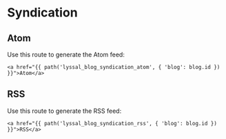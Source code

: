 # Syndication


## Atom

Use this route to generate the Atom feed:

```twig
<a href="{{ path('lyssal_blog_syndication_atom', { 'blog': blog.id }) }}">Atom</a>
```


## RSS

Use this route to generate the RSS feed:

```twig
<a href="{{ path('lyssal_blog_syndication_rss', { 'blog': blog.id }) }}">RSS</a>
```
